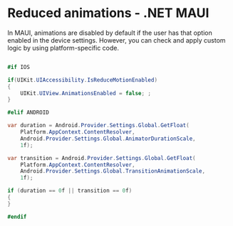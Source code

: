 # Reduced animations - .NET MAUI

In MAUI, animations are disabled by default if the user has that option enabled in the device settings. However, you can check and apply custom logic by using platform-specific code.

```csharp

#if IOS

if(UIKit.UIAccessibility.IsReduceMotionEnabled)
{
    UIKit.UIView.AnimationsEnabled = false; ;
}

#elif ANDROID

var duration = Android.Provider.Settings.Global.GetFloat(
    Platform.AppContext.ContentResolver,
    Android.Provider.Settings.Global.AnimatorDurationScale,
    1f);

var transition = Android.Provider.Settings.Global.GetFloat(
    Platform.AppContext.ContentResolver,
    Android.Provider.Settings.Global.TransitionAnimationScale,
    1f);

if (duration == 0f || transition == 0f)
{
}

#endif

```
